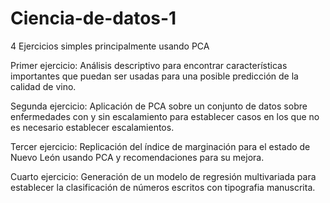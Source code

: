 # Ciencia-de-datos-1
4 Ejercicios simples principalmente usando PCA

Primer ejercicio: Análisis descriptivo para encontrar características importantes que puedan ser usadas para una posible predicción de la calidad de vino.

Segunda ejercicio: Aplicación de PCA sobre un conjunto de datos sobre enfermedades con y sin escalamiento para establecer casos en los que no es necesario establecer escalamientos.

Tercer ejercicio: Replicación del índice de marginación para el estado de Nuevo León usando PCA y recomendaciones para su mejora.

Cuarto ejercicio: Generación de un modelo de regresión multivariada para establecer la clasificación de números escritos con tipografia manuscrita.
